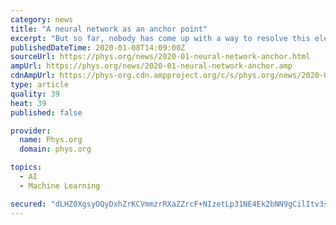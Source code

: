 ```yaml
---
category: news
title: "A neural network as an anchor point"
excerpt: "But so far, nobody has come up with a way to resolve this elemental dilemma,\" Renner says. At first, the idea that artificial intelligence might be able to help seems surprising. After all, neural networks—the key element of artificial intelligence—effectively operate like a black box. You can teach them to recognize faces on photos ..."
publishedDateTime: 2020-01-08T14:09:00Z
sourceUrl: https://phys.org/news/2020-01-neural-network-anchor.html
ampUrl: https://phys.org/news/2020-01-neural-network-anchor.amp
cdnAmpUrl: https://phys-org.cdn.ampproject.org/c/s/phys.org/news/2020-01-neural-network-anchor.amp
type: article
quality: 39
heat: 39
published: false

provider:
  name: Phys.org
  domain: phys.org

topics:
  - AI
  - Machine Learning

secured: "dLHZ0XgsyOQyDxhZrKCVmmzrRXaZZrcF+NIzetLp31NE4Ek2bNN9gCilItv3sB/2IqIUqZnGMy1yGktE9sZ56gM51SpUGaUtLcAPdVOolqqNlZNU2O7Q1tmZ0sPNOoDsT5AFR8OO2YPmMSjCnujllVvWectd1E7cbL5T4//8DDC2B6vhO3SdOtmN2apGb4/kzU7LefMTODpBIcHuFBWmBfFKWFzJChmcFDEBamJiyM31Frthp4jmba7b50ZBSaC5aCQERukEzn8FIpBIL397vG8oxZIGwvKI4dQ1tswoNQ9LWsJzA6j3jWtFwNLTirc/OwtzfKho4Az9uYWVNNMJVYjSEHBUljrF6F51IwlkXngv+JpT1UqPOV3osMewF99AN8Nv9KRyW4L+jYeyhf07fmeLHA16oHn4Ws2KxUUp1ZnL33Csk3vMw/tLxmHkEoBB9MJGqbKyO9Cy1InWtTpbXw==;qdiOBi1B7Fe3XHA38DcbeA=="
---
```


